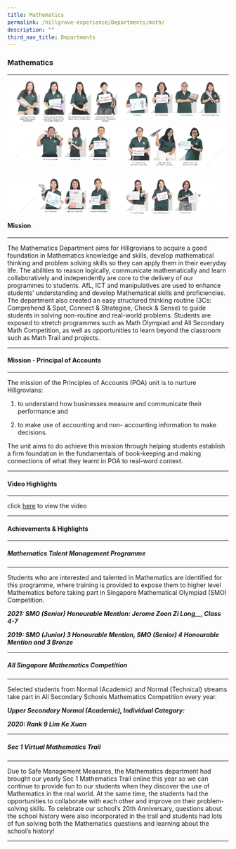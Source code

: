 ```yaml
---
title: Mathematics
permalink: /hillgrove-experience/Departments/math/
description: ""
third_nav_title: Departments
---
```

### **Mathematics**

-------------------------------------------------------------------------
<img src="/images/math%201.png" 
     style="width:50%" align=left>
<img src="/images/math%202.png" 
     style="width:50%" align=right>		 
<br><br><br><br><br>
<img src="/images/math%203.png" 
     style="width:50%" align=left>
<img src="/images/math%204.png" 
     style="width:50%" align=right>		 
<br><br><br><br><br>		 
<img src="/images/math%205.png" 
     style="width:50%" align=left>
<img src="/images/math%206.png" 
     style="width:50%" align=right>		 


-------------------------------------------------------------------------
<br><br><br>
#### **Mission**

-------------------------------------------------------------------------
The Mathematics Department aims for Hillgrovians to acquire a good foundation in Mathematics knowledge and skills, develop mathematical thinking and problem solving skills so they can apply them in their everyday life. The abilities to reason logically, communicate mathematically and learn collaboratively and independently are core to the delivery of our programmes to students. AfL, ICT and manipulatives are used to enhance students’ understanding and develop Mathematical skills and proficiencies. The department also created an easy structured thinking routine (3Cs: Comprehend & Spot, Connect & Strategise, Check & Sense) to guide students in solving non-routine and real-world problems. Students are exposed to stretch programmes such as Math Olympiad and All Secondary Math Competition, as well as opportunities to learn beyond the classroom such as Math Trail and projects.

-------------------------------------------------------------------------
#### **Mission - Principal of Accounts**

-------------------------------------------------------------------------
The mission of the Principles of Accounts (POA) unit is to nurture Hillgrovians:

1.  to understand how businesses measure and communicate their performance and
    
2.  to make use of accounting and non- accounting information to make decisions.
    

The unit aims to do achieve this mission through helping students establish a firm foundation in the fundamentals of book-keeping and making connections of what they learnt in POA to real-word context.

-------------------------------------------------------------------------
#### **Video Highlights**

-------------------------------------------------------------------------
click [here](https://drive.google.com/file/d/1knPKhCwaHS2FOpr7O19qiISIxNJoX9dm/view) to view the video

-------------------------------------------------------------------------
#### **Achievements & Highlights**

-------------------------------------------------------------------------
##### **Mathematics Talent Management Programme**

-------------------------------------------------------------------------
Students who are interested and talented in Mathematics are identified for this programme, where training is provided to expose them to higher level Mathematics before taking part in Singapore Mathematical Olympiad (SMO) Competition.

_**2021: SMO (Senior)**_ _**Honourable Mention: Jerome Zoon Zi Long**__**, Class 4-7**_

_**2019: SMO (Junior) 3 Honourable Mention, SMO (Senior) 4 Honourable Mention and 3 Bronze**_

-------------------------------------------------------------------------
##### **All Singapore Mathematics Competition**

-------------------------------------------------------------------------
Selected students from Normal (Academic) and Normal (Technical) streams take part in All Secondary Schools Mathematics Competition every year.

_**Upper Secondary Normal (Academic), Individual Category:**_

_**2020: Rank 9 Lim Ke Xuan**_

-------------------------------------------------------------------------
##### **Sec 1 Virtual Mathematics Trail**

-------------------------------------------------------------------------
Due to Safe Management Measures, the Mathematics department had brought our yearly Sec 1 Mathematics Trail online this year so we can continue to provide fun to our students when they discover the use of Mathematics in the real world. At the same time, the students had the opportunities to collaborate with each other and improve on their problem-solving skills. To celebrate our school’s 20th Anniversary, questions about the school history were also incorporated in the trail and students had lots of fun solving both the Mathematics questions and learning about the school’s history!

-------------------------------------------------------------------------
